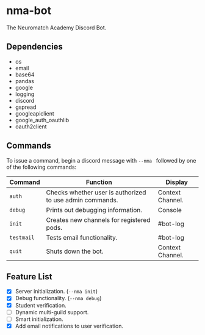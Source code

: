 # nma-bot
The Neuromatch Academy Discord Bot.

## Dependencies

* os
* email
* base64
* pandas
* google
* logging
* discord
* gspread
* googleapiclient
* google_auth_oauthlib
* oauth2client


## Commands

To issue a command, begin a discord message with `--nma ` followed by one of the following commands:

Command | Function | Display
------------ | ------------- | -------------
`auth` | Checks whether user is authorized to use admin commands. | Context Channel.
`debug` | Prints out debugging information. | Console
`init` | Creates new channels for registered pods. | #bot-log
`testmail` | Tests email functionality. | #bot-log
`quit` | Shuts down the bot. | Context Channel.

## Feature List

- [x] Server initialization. (`--nma init`)
- [x] Debug functionality. (`--nma debug`)
- [x] Student verification.
- [ ] Dynamic multi-guild support.
- [ ] Smart initialization.
- [x] Add email notifications to user verification.
